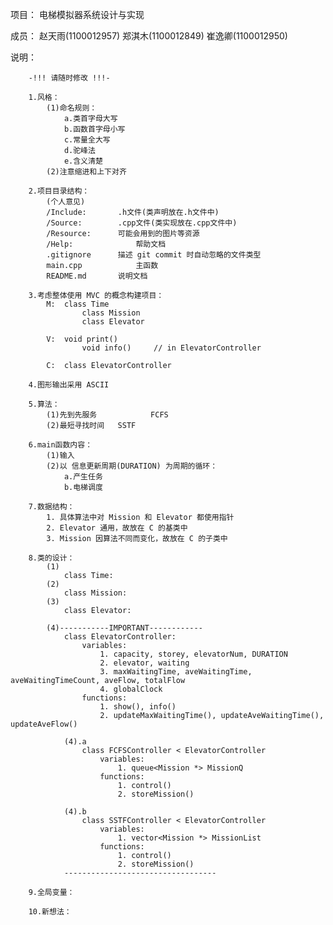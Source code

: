 ﻿项目：
	电梯模拟器系统设计与实现

成员：
	赵天雨(1100012957)
	郑淇木(1100012849) 
	崔逸卿(1100012950)

说明：

		-!!! 请随时修改 !!!-

		1.风格：
			(1)命名规则：
				a.类首字母大写
				b.函数首字母小写
				c.常量全大写
				d.驼峰法
				e.含义清楚
			(2)注意缩进和上下对齐

		2.项目目录结构：
			(个人意见)
			/Include: 		.h文件(类声明放在.h文件中)
			/Source:  		.cpp文件(类实现放在.cpp文件中)
			/Resource:		可能会用到的图片等资源
			/Help:				帮助文档
			.gitignore 		描述 git commit 时自动忽略的文件类型
			main.cpp 			主函数
			README.md 		说明文档

		3.考虑整体使用 MVC 的概念构建项目：
			M: 	class Time 
					class Mission 
					class Elevator
			
			V: 	void print()
					void info()     // in ElevatorController

			C: 	class ElevatorController

		4.图形输出采用 ASCII

		5.算法：
			(1)先到先服务		 	FCFS
			(2)最短寻找时间 	SSTF

		6.main函数内容：
			(1)输入
			(2)以 信息更新周期(DURATION) 为周期的循环：
				a.产生任务
				b.电梯调度

		7.数据结构：
			1. 具体算法中对 Mission 和 Elevator 都使用指针
			2. Elevator 通用，故放在 C 的基类中
			3. Mission 因算法不同而变化，故放在 C 的子类中

		8.类的设计：
			(1)
				class Time:
			(2)
				class Mission:
			(3)
				class Elevator:
				
			(4)-----------IMPORTANT------------
				class ElevatorController:
					variables: 
						1. capacity, storey, elevatorNum, DURATION
						2. elevator, waiting
						3. maxWaitingTime, aveWaitingTime, aveWaitingTimeCount, aveFlow, totalFlow
						4. globalClock
					functions:
						1. show(), info()
						2. updateMaxWaitingTime(), updateAveWaitingTime(), updateAveFlow()

				(4).a
					class FCFSController < ElevatorController
						variables:
							1. queue<Mission *> MissionQ
						functions:
							1. control()
							2. storeMission()

				(4).b
					class SSTFController < ElevatorController
						variables:
							1. vector<Mission *> MissionList
						functions:
							1. control()
							2. storeMission()
				----------------------------------

		9.全局变量：

		10.新想法：
		
